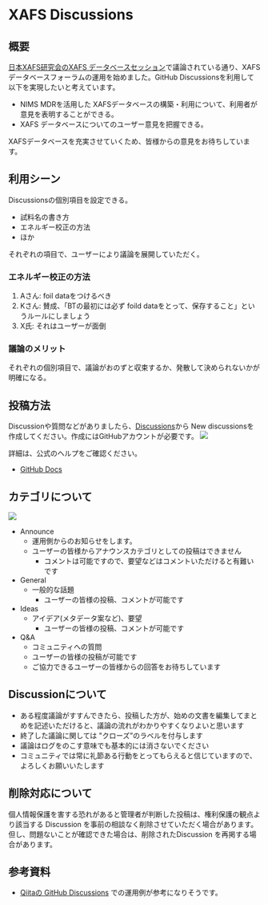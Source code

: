 # XAFS Discussions 



## 概要

[日本XAFS研究会のXAFS データベースセッション](https://www.jxafs.org/xafs-database/)で議論されている通り、XAFSデータベースフォーラムの運用を始めました。GitHub Discussionsを利用して以下を実現したいと考えています。

* NIMS MDRを活用した XAFSデータベースの構築・利用について、利用者が意見を表明することができる。
* XAFS データベースについてのユーザー意見を把握できる。

XAFSデータベースを充実させていくため、皆様からの意見をお待ちしています。

## 利用シーン
Discussionsの個別項目を設定できる。

* 試料名の書き方
* エネルギー校正の方法
* ほか

それぞれの項目で、ユーザーにより議論を展開していただく。

### エネルギー校正の方法

1. Aさん: foil dataをつけるべき
2. Kさん: 賛成、「BTの最初には必ず foild dataをとって、保存すること」というルールにしましょう
3. X氏: それはユーザーが面倒

### 議論のメリット
それぞれの個別項目で、議論がおのずと収束するか、発散して決められないかが明確になる。

## 投稿方法
Discussionや質問などがありましたら、[Discussions](https://github.com/xafs-db/xafs-discussions/discussions)から New discussionsを作成してください。作成にはGitHubアカウントが必要です。
![](https://user-images.githubusercontent.com/4617735/187103723-c33f9c5c-4346-4956-b003-8d9168eb6a75.png)

詳細は、公式のヘルプをご確認ください。
* [GitHub Docs](https://docs.github.com/ja/discussions/collaborating-with-your-community-using-discussions/participating-in-a-discussion)

## カテゴリについて
![](https://user-images.githubusercontent.com/4617735/187120124-8558ed61-8eff-4a2b-b830-f8fe3ac5df41.png)

* Announce
  - 運用側からのお知らせをします。
  - ユーザーの皆様からアナウンスカテゴリとしての投稿はできません
     - コメントは可能ですので、要望などはコメントいただけると有難いです
* General
  - 一般的な話題
      - ユーザーの皆様の投稿、コメントが可能です
* Ideas
  - アイデア(メタデータ案など)、要望
     - ユーザーの皆様の投稿、コメントが可能です
* Q&A
  - コミュニティへの質問
  - ユーザーの皆様の投稿が可能です
  - ご協力できるユーザーの皆様からの回答をお待ちしています

## Discussionについて

* ある程度議論がすすんできたら、投稿した方が、始めの文書を編集してまとめを記述いただけると、議論の流れがわかりやすくなりよいと思います
* 終了した議論に関しては "クローズ”のラベルを付与します
* 議論はログをのこす意味でも基本的には消さないでください
* コミュニティでは常に礼節ある行動をとってもらえると信じていますので、よろしくお願いいたします


## 削除対応について
個人情報保護を害する恐れがあると管理者が判断した投稿は、権利保護の観点より該当する Discussion を事前の相談なく削除させていただく場合があります。但し、問題ないことが確認できた場合は、削除されたDiscussion を再掲する場合があります。



## 参考資料

* [Qiitaの GitHub Discussions](https://github.com/increments/qiita-discussions/discussions) での運用例が参考になりそうです。

